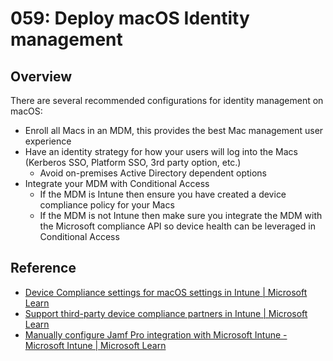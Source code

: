 # 059: Deploy macOS Identity management

## Overview

There are several recommended configurations for identity management on macOS:

- Enroll all Macs in an MDM, this provides the best Mac management user experience
- Have an identity strategy for how your users will log into the Macs (Kerberos SSO, Platform SSO, 3rd party option, etc.)
    - Avoid on-premises Active Directory dependent options
- Integrate your MDM with Conditional Access
    - If the MDM is Intune then ensure you have created a device compliance policy for your Macs
    - If the MDM is not Intune then make sure you integrate the MDM with the Microsoft compliance API so device health can be leveraged in Conditional Access

## Reference

* [Device Compliance settings for macOS settings in Intune | Microsoft Learn](https://learn.microsoft.com/en-us/mem/intune/protect/compliance-policy-create-mac-os)
* [Support third-party device compliance partners in Intune | Microsoft Learn](https://learn.microsoft.com/en-us/mem/intune/protect/device-compliance-partners)
* [Manually configure Jamf Pro integration with Microsoft Intune - Microsoft Intune | Microsoft Learn](https://learn.microsoft.com/en-us/mem/intune/protect/conditional-access-integrate-jamf)

